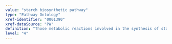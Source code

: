 ```yaml
---
value: "starch biosynthetic pathway"
type: "Pathway Ontology"
xref-identifier: "0001390"
xref-dataSource: "PW"
definition: "Those metabolic reactions involved in the synthesis of starch, a carbohydrate produced by all green plants as an energy store."
level: "4"
---
```

